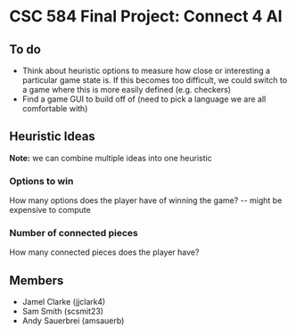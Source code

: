 # CSC 584 Final Project: Connect 4 AI

## To do
- Think about heuristic options to measure how close or interesting a particular game state is. If this becomes too difficult, we could switch to a game where this is more easily defined (e.g. checkers)
- Find a game GUI to build off of (need to pick a language we are all comfortable with)

## Heuristic Ideas
**Note:** we can combine multiple ideas into one heuristic
### Options to win
How many options does the player have of winning the game? -- might be expensive to compute
### Number of connected pieces
How many connected pieces does the player have?

## Members
- Jamel Clarke (jjclark4)
- Sam Smith (scsmit23)
- Andy Sauerbrei (amsauerb)
